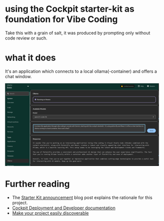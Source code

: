 # using the Cockpit starter-kit as foundation for Vibe Coding

Take this with a grain of salt, it was produced by prompting only without code review or such. 

# what it does

It's an application which connects to a local ollama(-container) and offers a chat window.

![Cockpit screenshot](./cockpit-ollama.png)

# Further reading

 * The [Starter Kit announcement](https://cockpit-project.org/blog/cockpit-starter-kit.html)
   blog post explains the rationale for this project.
 * [Cockpit Deployment and Developer documentation](https://cockpit-project.org/guide/latest/)
 * [Make your project easily discoverable](https://cockpit-project.org/blog/making-a-cockpit-application.html)
